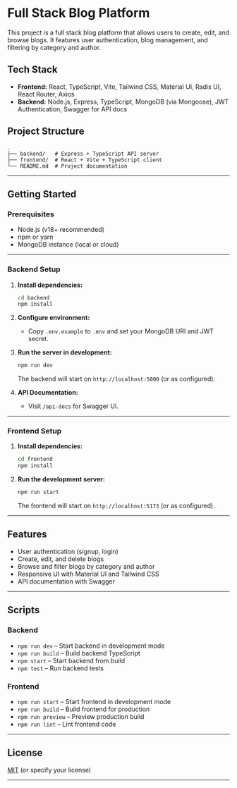 # Full Stack Blog Platform

This project is a full stack blog platform that allows users to create, edit, and browse blogs. It features user authentication, blog management, and filtering by category and author.

## Tech Stack

- **Frontend:** React, TypeScript, Vite, Tailwind CSS, Material UI, Radix UI, React Router, Axios
- **Backend:** Node.js, Express, TypeScript, MongoDB (via Mongoose), JWT Authentication, Swagger for API docs

## Project Structure

```
.
├── backend/   # Express + TypeScript API server
├── frontend/  # React + Vite + TypeScript client
└── README.md  # Project documentation
```

---

## Getting Started

### Prerequisites

- Node.js (v18+ recommended)
- npm or yarn
- MongoDB instance (local or cloud)

---

### Backend Setup

1. **Install dependencies:**
   ```bash
   cd backend
   npm install
   ```

2. **Configure environment:**
   - Copy `.env.example` to `.env` and set your MongoDB URI and JWT secret.

3. **Run the server in development:**
   ```bash
   npm run dev
   ```
   The backend will start on `http://localhost:5000` (or as configured).

4. **API Documentation:**
   - Visit `/api-docs` for Swagger UI.

---

### Frontend Setup

1. **Install dependencies:**
   ```bash
   cd frontend
   npm install
   ```

2. **Run the development server:**
   ```bash
   npm run start
   ```
   The frontend will start on `http://localhost:5173` (or as configured).

---

## Features

- User authentication (signup, login)
- Create, edit, and delete blogs
- Browse and filter blogs by category and author
- Responsive UI with Material UI and Tailwind CSS
- API documentation with Swagger

---

## Scripts

### Backend

- `npm run dev` – Start backend in development mode
- `npm run build` – Build backend TypeScript
- `npm start` – Start backend from build
- `npm test` – Run backend tests

### Frontend

- `npm run start` – Start frontend in development mode
- `npm run build` – Build frontend for production
- `npm run preview` – Preview production build
- `npm run lint` – Lint frontend code

---

## License

[MIT](LICENSE) (or specify your license)

---
